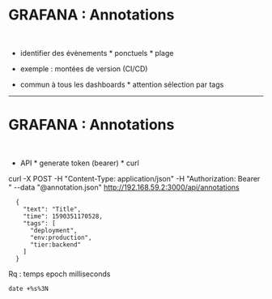 

# GRAFANA : Annotations



<br>


* identifier des évènements 
		* ponctuels
		* plage

* exemple : montées de version (CI/CD)

* commun à tous les dashboards
		* attention sélection par tags

---------------------------------------------------------------

# GRAFANA : Annotations

<br>


* API
		* generate token (bearer)
		* curl

curl -X POST -H "Content-Type: application/json" -H "Authorization: Bearer <token>" --data "@annotation.json" http://192.168.59.2:3000/api/annotations

```
  {
    "text": "Title",
    "time": 1590351170528,
    "tags": [
      "deployment",
      "env:production",
      "tier:backend"
    ]
  }
```

Rq : temps epoch milliseconds

```
date +%s%3N
```
